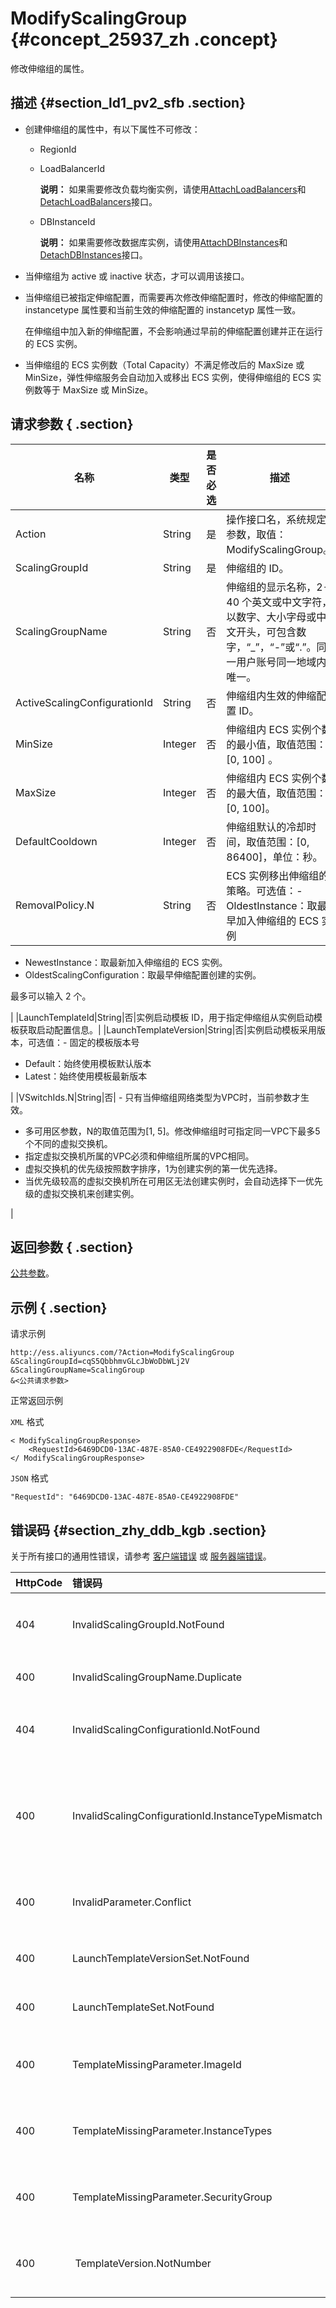 # ModifyScalingGroup {#concept_25937_zh .concept}

修改伸缩组的属性。

## 描述 {#section_ld1_pv2_sfb .section}

-   创建伸缩组的属性中，有以下属性不可修改：
    -   RegionId
    -   LoadBalancerId

        **说明：** 如果需要修改负载均衡实例，请使用[AttachLoadBalancers](intl.zh-CN/API参考/伸缩组/AttachLoadBalancers.md#)和[DetachLoadBalancers](intl.zh-CN/API参考/伸缩组/DetachLoadBalancers.md#)接口。

    -   DBInstanceId

        **说明：** 如果需要修改数据库实例，请使用[AttachDBInstances](intl.zh-CN/API参考/伸缩组/AttachDBInstances.md#)和[DetachDBInstances](intl.zh-CN/API参考/伸缩组/DetachDBInstances.md#)接口。

-   当伸缩组为 active 或 inactive 状态，才可以调用该接口。
-   当伸缩组已被指定伸缩配置，而需要再次修改伸缩配置时，修改的伸缩配置的 instancetype 属性要和当前生效的伸缩配置的 instancetyp 属性一致。

    在伸缩组中加入新的伸缩配置，不会影响通过早前的伸缩配置创建并正在运行的 ECS 实例。

-   当伸缩组的 ECS 实例数（Total Capacity）不满足修改后的 MaxSize 或 MinSize，弹性伸缩服务会自动加入或移出 ECS 实例，使得伸缩组的 ECS 实例数等于 MaxSize 或 MinSize。

## 请求参数 { .section}

|名称|类型|是否必选|描述|
|--|--|----|--|
|Action|String|是|操作接口名，系统规定参数，取值：ModifyScalingGroup。|
|ScalingGroupId|String|是|伸缩组的 ID。|
|ScalingGroupName|String|否|伸缩组的显示名称，2-40 个英文或中文字符，以数字、大小字母或中文开头，可包含数字，“\_”，“-”或“.”。同一用户账号同一地域内唯一。|
|ActiveScalingConfigurationId|String|否|伸缩组内生效的伸缩配置 ID。|
|MinSize|Integer|否|伸缩组内 ECS 实例个数的最小值，取值范围：\[0, 100\] 。|
|MaxSize|Integer|否|伸缩组内 ECS 实例个数的最大值，取值范围：\[0, 100\]。|
|DefaultCooldown|Integer|否|伸缩组默认的冷却时间，取值范围：\[0, 86400\]，单位：秒。|
|RemovalPolicy.N|String|否|ECS 实例移出伸缩组的策略。可选值：-   OldestInstance：取最早加入伸缩组的 ECS 实例
-   NewestInstance：取最新加入伸缩组的 ECS 实例。
-   OldestScalingConfiguration：取最早伸缩配置创建的实例。

最多可以输入 2 个。

|
|LaunchTemplateId|String|否|实例启动模板 ID，用于指定伸缩组从实例启动模板获取启动配置信息。|
|LaunchTemplateVersion|String|否|实例启动模板采用版本，可选值：-   固定的模板版本号
-   Default：始终使用模板默认版本
-   Latest：始终使用模板最新版本

|
|VSwitchIds.N|String|否| -   只有当伸缩组网络类型为VPC时，当前参数才生效。
-   多可用区参数，N的取值范围为\[1, 5\]。修改伸缩组时可指定同一VPC下最多5个不同的虚拟交换机。
-   指定虚拟交换机所属的VPC必须和伸缩组所属的VPC相同。
-   虚拟交换机的优先级按照数字排序，1为创建实例的第一优先选择。
-   当优先级较高的虚拟交换机所在可用区无法创建实例时，会自动选择下一优先级的虚拟交换机来创建实例。

 |

## 返回参数 { .section}

[公共参数](intl.zh-CN/API参考/公共参数.md#)。

## 示例 { .section}

请求示例

```
http://ess.aliyuncs.com/?Action=ModifyScalingGroup
&ScalingGroupId=cqS5QbbhmvGLcJbWoDbWLj2V
&ScalingGroupName=ScalingGroup
&<公共请求参数>
```

正常返回示例

`XML` 格式

```
< ModifyScalingGroupResponse>
    <RequestId>6469DCD0-13AC-487E-85A0-CE4922908FDE</RequestId>
</ ModifyScalingGroupResponse>
```

`JSON` 格式

```
"RequestId": "6469DCD0-13AC-487E-85A0-CE4922908FDE"
```

## 错误码 {#section_zhy_ddb_kgb .section}

关于所有接口的通用性错误，请参考 [客户端错误](intl.zh-CN/API参考/错误代码/客户端错误.md#) 或 [服务器端错误](intl.zh-CN/API参考/错误代码/服务器端错误.md#)。

|HttpCode|错误码|错误信息|描述|
|:-------|:--|:---|--|
|404|InvalidScalingGroupId.NotFound|The specified scaling group does not exist.|指定的伸缩组在该用户账号下不存在。|
|400|InvalidScalingGroupName.Duplicate|The specified value of parameter `<parameter name>` is duplicated.|伸缩组名已存在。|
|404|InvalidScalingConfigurationId.NotFound|The specified scaling configuration does not exist.|指定的伸缩配置不存在指定的伸缩组中。|
|400|InvalidScalingConfigurationId.InstanceTypeMismatch|The specified scaling configuration and existing active scaling configuration have different instance type.|指定的伸缩配置的实例规格与当前生效的伸缩配置的实例规格不匹配。|
|400|InvalidParameter.Conflict|The value of parameter `<parameter name>` and parameter `<parameter name>` are confilict.|指定的 MinSize 大于 MaxSize。|
|400|LaunchTemplateVersionSet.NotFound|The specific version of launch template is not exist.|实例启动模板指定版本不存在。|
|400|LaunchTemplateSet.NotFound|The specified launch template set is not found.|指定实例启动模板不存在。|
|400|TemplateMissingParameter.ImageId|The input parameter "ImageId" that is mandatory for processing this request is not supplied.|实例启动模板指定版本缺少镜像信息。|
|400|TemplateMissingParameter.InstanceTypes|The input parameter "InstanceTypes" that is mandatory for processing this request is not supplied.|实例启动模板指定版本缺少实例规格信息。|
|400|TemplateMissingParameter.SecurityGroup|The input parameter "SecurityGroup" that is mandatory for processing this request is not supplied.|实例启动模板指定版本缺少安全组信息。|
|400| TemplateVersion.NotNumber|The input parameter "LaunchTemplateVersion" is supposed to be a string representing the version number.|指定实例启动模板固定版本号为非数字。|

